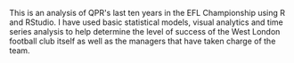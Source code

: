 This is an analysis of QPR's last ten years in the EFL Championship using R and RStudio.
I have used basic statistical models, visual analytics and time series analysis to help determine the level of success of the West London football club itself as well as the managers that have taken charge of the team.
